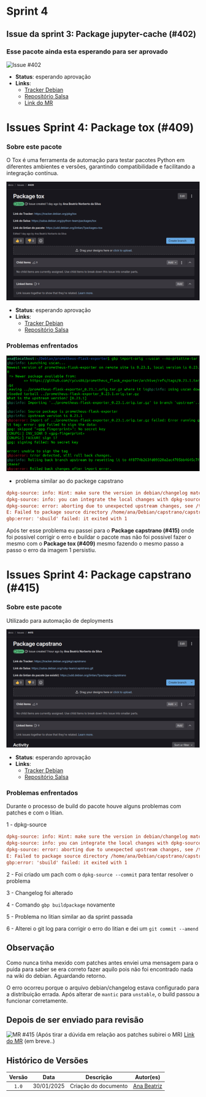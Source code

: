 # Sprint 4


## Issue da sprint 3: Package jupyter-cache (#402)

### Esse pacote ainda esta esperando para ser aprovado

![Issue #402](../assets/ana_package_jupyter.png)

- **Status**: esperando aprovação
- **Links**:
  - [Tracker Debian](https://tracker.debian.org/pkg/jupyter-cache)
  - [Repositório Salsa](https://salsa.debian.org/python-team/packages/jupyter-cache)
  - [Link do MR](https://salsa.debian.org/python-team/packages/jupyter-cache/-/merge_requests/1)


# Issues Sprint 4: Package tox (#409)

### Sobre este pacote

O Tox é uma ferramenta de automação para testar pacotes Python em diferentes ambientes e versões, garantindo compatibilidade e facilitando a integração contínua.


![Issue #409](../img/ana4_tox.png)

- **Status**: esperando aprovação
- **Links**:
  - [Tracker Debian](https://tracker.debian.org/pkg/tox)
  - [Repositório Salsa](https://salsa.debian.org/python-team/packages/tox)


### Problemas enfrentados

![tox-erro](../img/ana-error.png)

- problema similar ao do packege capstrano

```ini
dpkg-source: info: Hint: make sure the version in debian/changelog matches the unpacked source tree
dpkg-source: info: you can integrate the local changes with dpkg-source --commit
dpkg-source: error: aborting due to unexpected upstream changes, see /tmp/capstrano_4.23.0-2.diff.U2_SvX
E: Failed to package source directory /home/ana/Debian/capstrano/capstrano
gbp:error: 'sbuild' failed: it exited with 1

```
Após ter esse problema eu passei para o **Package capstrano (#415)** onde foi possivel corrigir o erro e buildar 
o pacote  mas não foi possivel fazer o mesmo com o **Package tox (#409)** mesmo fazendo o mesmo passo a passo o erro da imagem 1 persistiu.


# Issues Sprint 4: Package capstrano (#415)

### Sobre este pacote

Utilizado para automação de deployments

![Issue](../img/ana4_capstrano.png)

- **Status**: esperando aprovação
- **Links**:
  - [Tracker Debian](https://tracker.debian.org/pkg/capstrano)
  - [Repositório Salsa](https://salsa.debian.org/python-team/packages/capstrano)


### Problemas enfrentados

Durante o processo de build do pacote houve alguns problemas com patches e com o litian.

1 - dpkg-source 

```ini
dpkg-source: info: Hint: make sure the version in debian/changelog matches the unpacked source tree
dpkg-source: info: you can integrate the local changes with dpkg-source --commit
dpkg-source: error: aborting due to unexpected upstream changes, see /tmp/capstrano_4.23.0-2.diff.U2_SvX
E: Failed to package source directory /home/ana/Debian/capstrano/capstrano
gbp:error: 'sbuild' failed: it exited with 1

```

2 - Foi criado um pach com o `dpkg-source --commit` para tentar resolver o problema

3 - Changelog foi alterado

4 - Comando `gbp buildpackage` novamente

5 - Problema no litian similar ao da sprint passada

6 - Alterei o git log para corrigir o erro do litian e dei um `git commit --amend`

## Observação

Como nunca tinha mexido com patches antes enviei uma mensagem para o puida para saber se era correto fazer aquilo pois não foi encontrado nada na wiki do debian.
Aguardando retorno.

O erro ocorreu porque o arquivo debian/changelog estava configurado para a distribuição errada. Após alterar de `mantic` para `unstable`, o build passou a funcionar corretamente.



## Depois de ser enviado para revisão

![MR #415]() (Após tirar a dúvida em relação aos patches subirei o MR)
[Link do MR]() (em breve..)



## Histórico de Versões

| Versão | Data | Descrição | Autor(es) |
| :----: | :--------: | :------------------: | :-------------------------------------------: |
| `1.0`  | 30/01/2025  | Criação do documento | [Ana Beatriz](https://github.com/ananorberto) |
